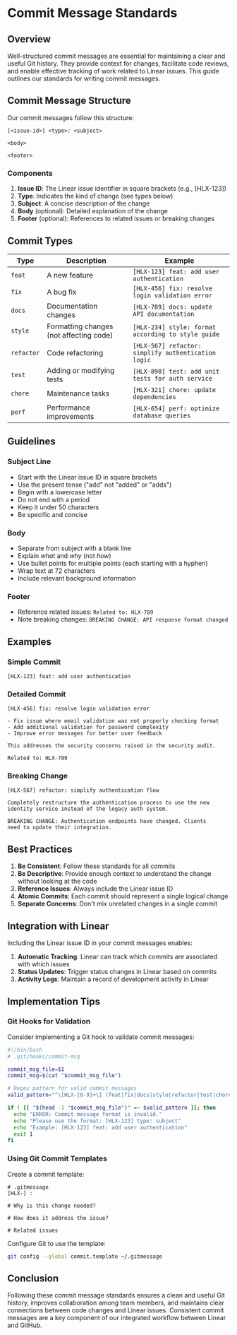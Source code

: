 # Commit Message Standards

## Overview

Well-structured commit messages are essential for maintaining a clear and useful Git history. They provide context for changes, facilitate code reviews, and enable effective tracking of work related to Linear issues. This guide outlines our standards for writing commit messages.

## Commit Message Structure

Our commit messages follow this structure:

```
[<issue-id>] <type>: <subject>

<body>

<footer>
```

### Components

1. **Issue ID**: The Linear issue identifier in square brackets (e.g., [HLX-123])
2. **Type**: Indicates the kind of change (see types below)
3. **Subject**: A concise description of the change
4. **Body** (optional): Detailed explanation of the change
5. **Footer** (optional): References to related issues or breaking changes

## Commit Types

| Type | Description | Example |
|------|-------------|---------|
| `feat` | A new feature | `[HLX-123] feat: add user authentication` |
| `fix` | A bug fix | `[HLX-456] fix: resolve login validation error` |
| `docs` | Documentation changes | `[HLX-789] docs: update API documentation` |
| `style` | Formatting changes (not affecting code) | `[HLX-234] style: format according to style guide` |
| `refactor` | Code refactoring | `[HLX-567] refactor: simplify authentication logic` |
| `test` | Adding or modifying tests | `[HLX-890] test: add unit tests for auth service` |
| `chore` | Maintenance tasks | `[HLX-321] chore: update dependencies` |
| `perf` | Performance improvements | `[HLX-654] perf: optimize database queries` |

## Guidelines

### Subject Line

- Start with the Linear issue ID in square brackets
- Use the present tense ("add" not "added" or "adds")
- Begin with a lowercase letter
- Do not end with a period
- Keep it under 50 characters
- Be specific and concise

### Body

- Separate from subject with a blank line
- Explain *what* and *why* (not *how*)
- Use bullet points for multiple points (each starting with a hyphen)
- Wrap text at 72 characters
- Include relevant background information

### Footer

- Reference related issues: `Related to: HLX-789`
- Note breaking changes: `BREAKING CHANGE: API response format changed`

## Examples

### Simple Commit

```
[HLX-123] feat: add user authentication
```

### Detailed Commit

```
[HLX-456] fix: resolve login validation error

- Fix issue where email validation was not properly checking format
- Add additional validation for password complexity
- Improve error messages for better user feedback

This addresses the security concerns raised in the security audit.

Related to: HLX-789
```

### Breaking Change

```
[HLX-567] refactor: simplify authentication flow

Completely restructure the authentication process to use the new
identity service instead of the legacy auth system.

BREAKING CHANGE: Authentication endpoints have changed. Clients
need to update their integration.
```

## Best Practices

1. **Be Consistent**: Follow these standards for all commits
2. **Be Descriptive**: Provide enough context to understand the change without looking at the code
3. **Reference Issues**: Always include the Linear issue ID
4. **Atomic Commits**: Each commit should represent a single logical change
5. **Separate Concerns**: Don't mix unrelated changes in a single commit

## Integration with Linear

Including the Linear issue ID in your commit messages enables:

1. **Automatic Tracking**: Linear can track which commits are associated with which issues
2. **Status Updates**: Trigger status changes in Linear based on commits
3. **Activity Logs**: Maintain a record of development activity in Linear

## Implementation Tips

### Git Hooks for Validation

Consider implementing a Git hook to validate commit messages:

```bash
#!/bin/bash
# .git/hooks/commit-msg

commit_msg_file=$1
commit_msg=$(cat "$commit_msg_file")

# Regex pattern for valid commit messages
valid_pattern="^\[HLX-[0-9]+\] (feat|fix|docs|style|refactor|test|chore|perf): .{1,50}$"

if ! [[ "$(head -1 "$commit_msg_file")" =~ $valid_pattern ]]; then
  echo "ERROR: Commit message format is invalid."
  echo "Please use the format: [HLX-123] type: subject"
  echo "Example: [HLX-123] feat: add user authentication"
  exit 1
fi
```

### Using Git Commit Templates

Create a commit template:

```
# .gitmessage
[HLX-] : 

# Why is this change needed?

# How does it address the issue?

# Related issues
```

Configure Git to use the template:

```bash
git config --global commit.template ~/.gitmessage
```

## Conclusion

Following these commit message standards ensures a clean and useful Git history, improves collaboration among team members, and maintains clear connections between code changes and Linear issues. Consistent commit messages are a key component of our integrated workflow between Linear and GitHub.

